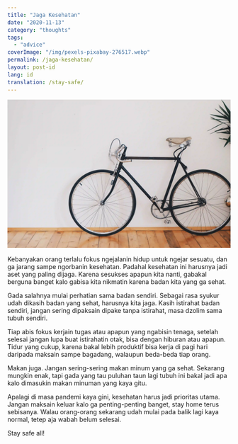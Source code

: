 ```yaml
---
title: "Jaga Kesehatan"
date: "2020-11-13"
category: "thoughts"
tags:
  - "advice"
coverImage: "/img/pexels-pixabay-276517.webp"
permalink: /jaga-kesehatan/
layout: post-id
lang: id
translation: /stay-safe/
---
```


![](/img/pexels-pixabay-276517.webp)

Kebanyakan orang terlalu fokus ngejalanin hidup untuk ngejar sesuatu, dan ga jarang sampe ngorbanin kesehatan. Padahal kesehatan ini harusnya jadi aset yang paling dijaga. Karena sesukses apapun kita nanti, gabakal berguna banget kalo gabisa kita nikmatin karena badan kita yang ga sehat.

Gada salahnya mulai perhatian sama badan sendiri. Sebagai rasa syukur udah dikasih badan yang sehat, harusnya kita jaga. Kasih istirahat badan sendiri, jangan sering dipaksain dipake tanpa istirahat, masa dzolim sama tubuh sendiri.

Tiap abis fokus kerjain tugas atau apapun yang ngabisin tenaga, setelah selesai jangan lupa buat istirahatin otak, bisa dengan hiburan atau apapun. Tidur yang cukup, karena bakal lebih produktif bisa kerja di pagi hari daripada maksain sampe bagadang, walaupun beda-beda tiap orang.

Makan juga. Jangan sering-sering makan minum yang ga sehat. Sekarang mungkin enak, tapi gada yang tau puluhan taun lagi tubuh ini bakal jadi apa kalo dimasukin makan minuman yang kaya gitu.

Apalagi di masa pandemi kaya gini, kesehatan harus jadi prioritas utama. Jangan maksain keluar kalo ga penting-penting banget, stay home terus sebisanya. Walau orang-orang sekarang udah mulai pada balik lagi kaya normal, tetep aja wabah belum selesai.

Stay safe all!
